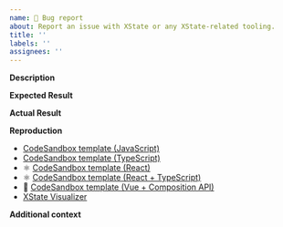 ```yaml
---
name: 🐞 Bug report
about: Report an issue with XState or any XState-related tooling.
title: ''
labels: ''
assignees: ''
---
```


**Description**

<!-- A clear and concise description of what the bug is. -->

**Expected Result**

<!-- A clear and concise description of what you expected to happen. -->

**Actual Result**

<!-- A clear and concise description of what happened instead. -->

**Reproduction**

<!-- Create a reproduction of the issue from one of the following templates: -->

- [CodeSandbox template (JavaScript)](https://codesandbox.io/s/xstate-example-template-m4ckv)
- [CodeSandbox template (TypeScript)](https://codesandbox.io/s/xstate-typescript-template-s9kz8)
- ⚛︎ [CodeSandbox template (React)](https://codesandbox.io/s/xstate-react-template-3t2tg)
- ⚛︎ [CodeSandbox template (React + TypeScript)](https://codesandbox.io/s/xstate-react-typescript-template-wjdvn)
- 💚 [CodeSandbox template (Vue + Composition API)](https://codesandbox.io/s/xstate-vue-template-composition-api-1n23l)
- [XState Visualizer](https://xstate.js.org/viz/)

**Additional context**

<!-- Add any other context about the problem here (e.g., XState version) -->
